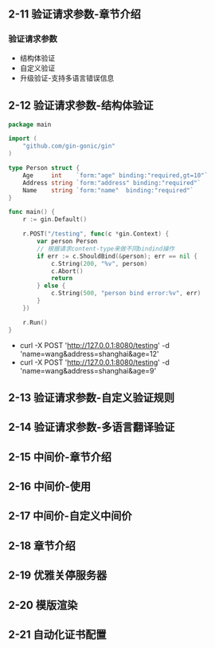 ## 2-11 验证请求参数-章节介绍
### 验证请求参数
- 结构体验证
- 自定义验证
- 升级验证-支持多语言错误信息

## 2-12 验证请求参数-结构体验证
```go
package main

import (
	"github.com/gin-gonic/gin"
)

type Person struct {
	Age     int    `form:"age" binding:"required,gt=10"`
	Address string `form:"address" binding:"required"`
	Name    string `form:"name"  binding:"required"`
}

func main() {
	r := gin.Default()

	r.POST("/testing", func(c *gin.Context) {
		var person Person
		// 根据请求content-type来做不同bindind操作
		if err := c.ShouldBind(&person); err == nil {
			c.String(200, "%v", person)
			c.Abort()
			return
		} else {
			c.String(500, "person bind error:%v", err)
		}
	})

	r.Run()
}

```
- curl -X POST 'http://127.0.0.1:8080/testing' -d 'name=wang&address=shanghai&age=12'
- curl -X POST 'http://127.0.0.1:8080/testing' -d 'name=wang&address=shanghai&age=9'
## 2-13 验证请求参数-自定义验证规则

## 2-14 验证请求参数-多语言翻译验证

## 2-15 中间价-章节介绍

## 2-16 中间价-使用

## 2-17 中间价-自定义中间价

## 2-18 章节介绍

## 2-19 优雅关停服务器

## 2-20 模版渲染

## 2-21 自动化证书配置
